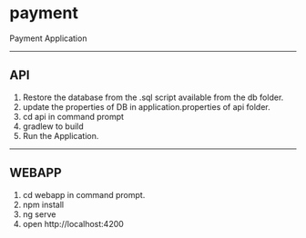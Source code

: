 # payment
Payment Application

-----------------------------------------------------------
API
-----------------------------------------------------------
1. Restore the database from the .sql script available from the db folder.
2. update the properties of DB in application.properties of api folder.
3. cd api in command prompt
4. gradlew to build 
5. Run the Application.

-----------------------------------------------------------
WEBAPP
-----------------------------------------------------------
1. cd webapp  in command prompt.
2. npm install
3. ng serve
4. open http://localhost:4200